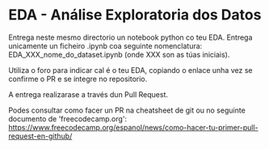# EDA - Análise Exploratoria dos Datos

Entrega neste mesmo directorio un notebook python co teu EDA. Entrega unicamente un ficheiro .ipynb coa seguinte nomenclatura: EDA_XXX_nome_do_dataset.ipynb (onde XXX son as túas iniciais).

Utiliza o foro para indicar cal é o teu EDA, copiando o enlace unha vez se confirme o PR e se integre no repositorio.

A entrega realizarase a través dun Pull Request.

Podes consultar como facer un PR na cheatsheet de git ou no seguinte documento de 'freecodecamp.org': https://www.freecodecamp.org/espanol/news/como-hacer-tu-primer-pull-request-en-github/

